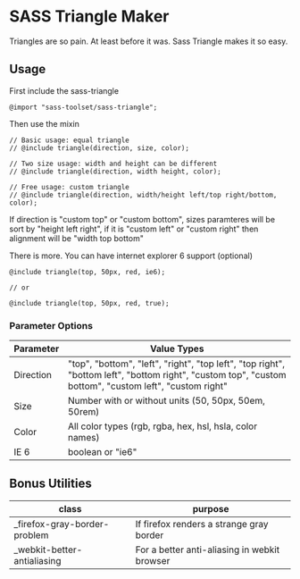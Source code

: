 # SASS Triangle Maker

Triangles are so pain. At least before it was. Sass Triangle makes it so easy.

## Usage

First include the sass-triangle

```
@import "sass-toolset/sass-triangle";
```

Then use the mixin

```
// Basic usage: equal triangle
// @include triangle(direction, size, color);

// Two size usage: width and height can be different
// @include triangle(direction, width height, color);

// Free usage: custom triangle
// @include triangle(direction, width/height left/top right/bottom, color);
```

If direction is "custom top" or "custom bottom", sizes paramteres will be sort by "height left right", if it is "custom left" or "custom right" then alignment will be "width top bottom"

There is more. You can have internet explorer 6 support (optional)

```
@include triangle(top, 50px, red, ie6);

// or

@include triangle(top, 50px, red, true);
```

### Parameter Options

| Parameter | Value Types                                                                                                                                            |
| --------- | ------------------------------------------------------------------------------------------------------------------------------------------------------ |
| Direction | "top", "bottom", "left", "right", "top left", "top right", "bottom left", "bottom right", "custom top", "custom bottom", "custom left", "custom right" |
| Size      | Number with or without units (50, 50px, 50em, 50rem)                                                                                                   |
| Color     | All color types (rgb, rgba, hex, hsl, hsla, color names)                                                                                               |
| IE 6      | boolean or "ie6"                                                                                                                                       |

## Bonus Utilities

| class                         | purpose                                      |
| ----------------------------- | -------------------------------------------- |
| \_firefox-gray-border-problem | If firefox renders a strange gray border     |
| \_webkit-better-antialiasing  | For a better anti-aliasing in webkit browser |
